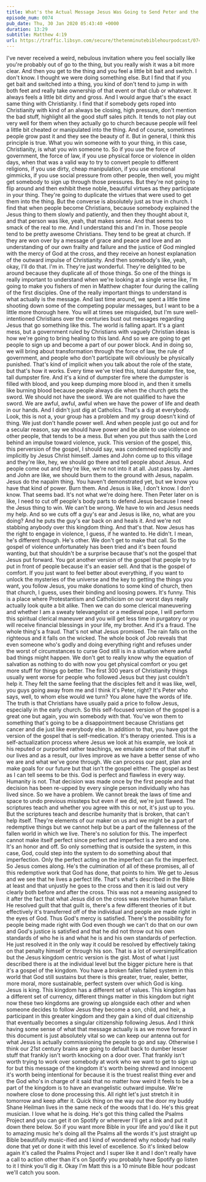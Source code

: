 ```yaml
---
title: What's the Actual Message Jesus Was Going to Send Peter and the Guys Out With?
episode_num: 0074
pub_date: Thu, 30 Jan 2020 05:43:40 +0000
duration: 13:29
subtitle: Matthew 4:19
url: https://traffic.libsyn.com/secure/thetenminutebiblehourpodcast/074_-_Final.mp3
---
```


 I've never received a weird, nebulous invitation where you feel socially like you're probably out of go to the thing, but you really wish it was a bit more clear. And then you get to the thing and you feel a little bit bait and switch. I don't know. I thought we were doing something else. But I find that if you get bait and switched into a thing, you kind of don't tend to jump in with both feet and really take ownership of that event or that club or whatever. It always feels a little bit dirty and gross. And I would argue that's the exact same thing with Christianity. I find that if somebody gets roped into Christianity with kind of an always be closing, high pressure, don't mention the bad stuff, highlight all the good stuff sales pitch. It tends to not play out very well for them when they actually go to church because people will feel a little bit cheated or manipulated into the thing. And of course, sometimes people grow past it and they see the beauty of it. But in general, I think this principle is true. What you win someone with to your thing, in this case, Christianity, is what you win someone to. So if you use the force of government, the force of law, if you use physical force or violence in olden days, when that was a valid way to try to convert people to different religions, if you use dirty, cheap manipulation, if you use emotional gimmicks, if you use social pressure from other people, then well, you might get somebody to sign up through those pressures. But they're not going to flip around and then exhibit these noble, beautiful virtues as they participate in your thing. They're going to duplicate the virtues that were used to get them into the thing. But the converse is absolutely just as true in church. I find that when people become Christians, because somebody explained the Jesus thing to them slowly and patiently, and then they thought about it, and that person was like, yeah, that makes sense. And that seems too smack of the real to me. And I understand this and I'm in. Those people tend to be pretty awesome Christians. They tend to be great at church. If they are won over by a message of grace and peace and love and an understanding of our own frailty and failure and the justice of God mingled with the mercy of God at the cross, and they receive an honest explanation of the outward impulse of Christianity. And then somebody's like, yeah, okay, I'll do that. I'm in. They're just wonderful. They're delighted to be around because they duplicate all of those things. So one of the things is really important to understand when we're looking at a single verse like, I'm going to make you fishers of men in Matthew chapter four during the calling of the first disciples. One of the really important things to understand is what actually is the message. And last time around, we spent a little time shooting down some of the competing popular messages, but I want to be a little more thorough here. You will at times see misguided, but I'm sure well-intentioned Christians over the centuries bust out messages regarding Jesus that go something like this. The world is falling apart. It's a giant mess, but a government ruled by Christians with vaguely Christian ideas is how we're going to bring healing to this land. And so we are going to get people to sign up and become a part of our power block. And in doing so, we will bring about transformation through the force of law, the rule of government, and people who don't participate will obviously be physically punished. That's kind of implicit when you talk about the role of the state, but that's how it works. Every time we've tried this, total dumpster fire, toe, tall dumpster fire. And it's a kind of dumpster fire where the dumpster is filled with blood, and you keep dumping more blood in, and then it smells like burning blood because people always die when the church gets the sword. We should not have the sword. We are not qualified to have the sword. We are awful, awful, awful when we have the power of life and death in our hands. And I didn't just dig at Catholics. That's a dig at everybody. Look, this is not a, your group has a problem and my group doesn't kind of thing. We just don't handle power well. And when people just go out and for a secular reason, say we should have power and be able to use violence on other people, that tends to be a mess. But when you put thus saith the Lord behind an impulse toward violence, yuck. This version of the gospel, this, this perversion of the gospel, I should say, was condemned explicitly and implicitly by Jesus Christ himself. James and John come up to this village and they're like, hey, we should go there and tell people about Jesus. And people come out and they're like, we're not into it at all. Just pass by. James and John are like, we should burn them to the ground with Jesus, napalm. Jesus do the napalm thing. You haven't demonstrated yet, but we know you have that kind of power. Burn them. And Jesus is like, I don't know. I don't know. That seems bad. It's not what we're doing here. Then Peter later on is like, I need to cut off people's body parts to defend Jesus because I need the Jesus thing to win. We can't be wrong. We have to win and Jesus needs my help. And so we cuts off a guy's ear and Jesus is like, no, what are you doing? And he puts the guy's ear back on and heals it. And we're not stabbing anybody over this kingdom thing. And that's that. Now Jesus has the right to engage in violence, I guess, if he wanted to. He didn't. I mean, he's different though. He's other. We don't get to make that call. So the gospel of violence unfortunately has been tried and it's been found wanting, but that shouldn't be a surprise because that's not the gospel that Jesus put forward. You got another version of the gospel that people try to put in front of people because it's an easier sell. And that is the gospel of comfort. If you just want to feel better about everything, if you want to unlock the mysteries of the universe and the key to getting the things you want, you follow Jesus, you make donations to some kind of church, then that church, I guess, uses their binding and loosing powers. It's funny. This is a place where Protestantism and Catholicism on our worst days really actually look quite a bit alike. Then we can do some clerical maneuvering and whether I am a sweaty televangelist or a medieval pope, I will perform this spiritual clerical maneuver and you will get less time in purgatory or you will receive financial blessings in your life, my brother. And it's a fraud. The whole thing's a fraud. That's not what Jesus promised. The rain falls on the righteous and it falls on the wicked. The whole book of Job reveals that even someone who's godly and doing everything right and refuses under the worst of circumstances to curse God still is in a situation where awful bad things might happen. We don't get to really know why the equation of salvation as nothing to do with now you get physical comfort or you get more stuff for things go better. The first 300 years of Christianity things usually went worse for people who followed Jesus but they just couldn't help it. They felt the same feeling that the disciples felt and it was like, well, you guys going away from me and I think it's Peter, right? It's Peter who says, well, to whom else would we turn? You alone have the words of life. The truth is that Christians have usually paid a price to follow Jesus, especially in the early church. So this self-focused version of the gospel is a great one but again, you win somebody with that. You've won them to something that's going to be a disappointment because Christians get cancer and die just like everybody else. In addition to that, you have got the version of the gospel that is self-medication. It's therapy oriented. This is a self-actualization process where Jesus we look at his example, we look at his reputed or purported rather teachings, we emulate some of that stuff in our lives and as a result, our lives improve as we have a better sense of who we are and what we've gone through. We can process our past, plan and make goals for our future but that isn't the gospel either. The gospel as best as I can tell seems to be this. God is perfect and flawless in every way. Humanity is not. That decision was made once by the first people and that decision has been re-upped by every single person individually who has lived since. So we have a problem. We cannot break the laws of time and space to undo previous missteps but even if we did, we're just flawed. The scriptures teach and whether you agree with this or not, it's just up to you. But the scriptures teach and describe humanity that is broken, that can't help itself. They're elements of our maker on us and we might be a part of redemptive things but we cannot help but be a part of the fallenness of the fallen world in which we live. There's no solution for this. The imperfect cannot make itself perfect since perfect and imperfect is a zero and one. It's an honor and off. So only something that is outside the system, in this case, God, could step into the system to do something about that imperfection. Only the perfect acting on the imperfect can fix the imperfect. So Jesus comes along. He's the culmination of all of these promises, all of this redemptive work that God has done, that points to him. We get to Jesus and we see that he lives a perfect life. That's what's described in the Bible at least and that unjustly he goes to the cross and then it is laid out very clearly both before and after the cross. This was not a meaning assigned to it after the fact that what Jesus did on the cross was resolve human failure. He resolved guilt that that guilt is, there's a few different theories of it but effectively it's transferred off of the individual and people are made right in the eyes of God. Thus God's mercy is satisfied. There's the possibility for people being made right with God even though we can't do that on our own and God's justice is satisfied and that he did not throw out his own standards of who he is and what he is and his own standards of perfection. He just resolved it in the only way it could be resolved by effectively taking on that penalty himself or through his son. That is a lot of oversimplification but the Jesus kingdom centric version is the gist. Most of what I just described there is at the individual level but the bigger picture here is that it's a gospel of the kingdom. You have a broken fallen failed system in this world that God still sustains but there is this greater, truer, realer, better, more moral, more sustainable, perfect system over which God is king. Jesus is king. This kingdom has a different set of values. This kingdom has a different set of currency, different things matter in this kingdom but right now these two kingdoms are growing up alongside each other and when someone decides to follow Jesus they become a son, child, and heir, a participant in this greater kingdom and they gain a kind of dual citizenship that eventually becomes a singular citizenship following Jesus. And I think having some sense of what that message actually is as we move forward in this document is just absolutely vital so we can keep our antenna out for what Jesus is actually commissioning the people to go and say. Otherwise I think our 21st century brains are going to default back to dumber lesser stuff that frankly isn't worth knocking on a door over. That frankly isn't worth trying to work over somebody at work who we want to get to sign up for but this message of the kingdom it's worth being shrewd and innocent it's worth being intentional for because it is the truest realist thing ever and the God who's in charge of it said that no matter how weird it feels to be a part of the kingdom is to have an evangelistic outward impulse. We're nowhere close to done processing this. All right let's just stretch it in tomorrow and keep after it. Quick thing on the way out the door my buddy Shane Heilman lives in the same neck of the woods that I do. He's this great musician. I love what he is doing. He's got this thing called the Psalms Project and you can get it on Spotify or wherever I'll get a link and put it down there below. So if you want more Bible in your life and you'd like it put to amazing music he's doing all the Psalms all the words it's just straight up Bible beautifully music-ified and I kind of wondered why nobody had really done that yet or done it with this level of excellence. So it's linked below again it's called the Psalms Project and I super like it and I don't really have a call to action other than it's on Spotify you probably have Spotify go listen to it I think you'll dig it. Okay I'm Matt this is a 10 minute Bible hour podcast we'll catch you soon.